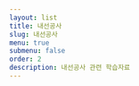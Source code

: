 ```yaml
---
layout: list
title: 내선공사
slug: 내선공사
menu: true
submenu: false
order: 2
description: 내선공사 관련 학습자료
---
```


